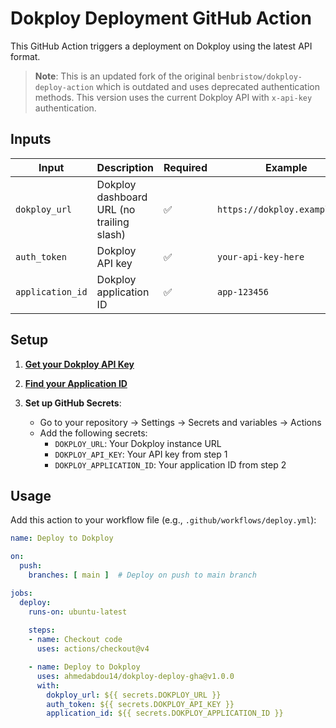 # Dokploy Deployment GitHub Action

This GitHub Action triggers a deployment on Dokploy using the latest API format.

> **Note**: This is an updated fork of the original `benbristow/dokploy-deploy-action` which is outdated and uses deprecated authentication methods. This version uses the current Dokploy API with `x-api-key` authentication.

## Inputs

| Input | Description | Required | Example |
|-------|-------------|----------|---------|
| `dokploy_url` | Dokploy dashboard URL (no trailing slash) | ✅ | `https://dokploy.example.com` |
| `auth_token` | Dokploy API key | ✅ | `your-api-key-here` |
| `application_id` | Dokploy application ID | ✅ | `app-123456` |

## Setup

1. [**Get your Dokploy API Key**](https://docs.dokploy.com/docs/core/auto-deploy#steps-to-deploy-using-api)

2. [**Find your Application ID**](https://docs.dokploy.com/docs/core/auto-deploy#steps-to-deploy-using-api)

3. **Set up GitHub Secrets**:
   - Go to your repository → Settings → Secrets and variables → Actions
   - Add the following secrets:
     - `DOKPLOY_URL`: Your Dokploy instance URL
     - `DOKPLOY_API_KEY`: Your API key from step 1
     - `DOKPLOY_APPLICATION_ID`: Your application ID from step 2

## Usage

Add this action to your workflow file (e.g., `.github/workflows/deploy.yml`):

```yaml
name: Deploy to Dokploy

on:
  push:
    branches: [ main ]  # Deploy on push to main branch

jobs:
  deploy:
    runs-on: ubuntu-latest
    
    steps:
    - name: Checkout code
      uses: actions/checkout@v4

    - name: Deploy to Dokploy
      uses: ahmedabdou14/dokploy-deploy-gha@v1.0.0
      with:
        dokploy_url: ${{ secrets.DOKPLOY_URL }}
        auth_token: ${{ secrets.DOKPLOY_API_KEY }}
        application_id: ${{ secrets.DOKPLOY_APPLICATION_ID }}
```